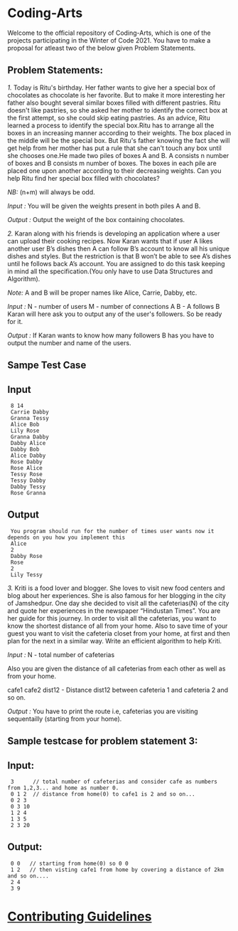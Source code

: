 # Coding-Arts

Welcome to the official repository of Coding-Arts, which is one of the projects participating in the Winter of Code 2021.
You have to make a proposal for atleast two of the below given Problem Statements.


## Problem Statements:

*1.* Today is Ritu's birthday. Her father wants to give her a special box of chocolates as chocolate is her favorite. But to make it more interesting 
her father also bought several similar boxes filled with different pastries. Ritu doesn't like pastries, so she asked her mother to identify the correct
box at the first attempt, so she could skip eating pastries. As an advice, Ritu learned a process to identify the special box.Ritu has to arrange all the 
boxes in an increasing manner according to their weights. The box placed in the middle will be the special box. But Ritu's father knowing the fact she will 
get help from her mother has put a rule that she can't touch any box until she chooses one.He made two piles of boxes A and B. A consists n number of boxes 
and B consists m number of boxes. The boxes in each pile are placed one upon another according to their decreasing weights.
Can you help Ritu find her special box filled with chocolates?

*NB:* (n+m) will always be odd.

*Input :*
You will be given the weights present in both piles A and B.

*Output :*
Output the weight of the box containing chocolates.

*2.* Karan along with his friends is developing an application where a user can upload their cooking recipes. Now Karan wants that if user A likes
another user B’s dishes then A can follow B’s account to know all his unique dishes and styles. But the restriction is that B won’t be able to see A’s 
dishes until he follows back A’s account. You are assigned to do this task keeping in mind all the specification.(You only have to use Data Structures and Algorithm).

*Note:* A and B will be proper names like Alice, Carrie, Dabby, etc.

*Input :*
N - number of users
M - number of connections
A B - A follows B
Karan will here ask you to output any of the user's followers. So be ready for it.

*Output :*
If Karan wants to know how many followers B has you have to output the number and name of the users.
## Sampe Test Case
   ## Input
     8 14
     Carrie Dabby
     Granna Tessy
     Alice Bob
     Lily Rose
     Granna Dabby
     Dabby Alice 
     Dabby Bob
     Alice Dabby
     Rose Dabby
     Rose Alice 
     Tessy Rose 
     Tessy Dabby
     Dabby Tessy
     Rose Granna
   ## Output
     You program should run for the number of times user wants now it depends on you how you implement this
     Alice 
     2
     Dabby Rose
     Rose
     2
     Lily Tessy

*3.* Kriti is a food lover and blogger. She loves to visit new food centers and blog about her experiences. She is also famous for her blogging in the city of 
Jamshedpur. One day she decided to visit all the cafeterias(N) of the city and quote her experiences in the newspaper “Hindustan Times”. You are her guide for this 
journey. In order to visit all the cafeterias, you want to know the shortest distance of all from your home. Also to save time of your guest you want to visit the 
cafeteria closet from your home, at first and then plan for the next in a similar way. Write an efficient algorithm to help Kriti.

*Input :*
N - total number of cafeterias

Also you are given the distance of all cafeterias from each other as well as from your home.

cafe1 cafe2 dist12 - Distance dist12 between cafeteria 1 and cafeteria 2 and so on.

*Output :*
You have to print the route i.e, cafeterias you are visiting sequentailly (starting from your home).

## Sample testcase for problem statement 3:

 ## Input:
     3      // total number of cafeterias and consider cafe as numbers from 1,2,3... and home as number 0.
     0 1 2  // distance from home(0) to cafe1 is 2 and so on...
     0 2 3
     0 3 10
     1 2 4
     1 3 5
     2 3 20

 ## Output:
     0 0   // starting from home(0) so 0 0
     1 2   // then visting cafe1 from home by covering a distance of 2km and so on....
     2 4
     3 9
 
#  [Contributing Guidelines](https://github.com/dscnsec/DSA-Magic/blob/main/CONTRIBUTING.md)
